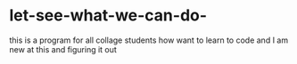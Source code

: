 # let-see-what-we-can-do-
this is a program for all collage students how want to learn to code and I am new at this and figuring it out 
